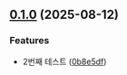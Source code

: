 ## [0.1.0](https://github.com/hoyyChoi/interview-spark-garden/compare/v1.2.0...v0.1.0) (2025-08-12)

### Features

* 2번째 테스트 ([0b8e5df](https://github.com/hoyyChoi/interview-spark-garden/commit/0b8e5df7f1d7f99a2d8bfeb1e69eb7414295bf9c))
